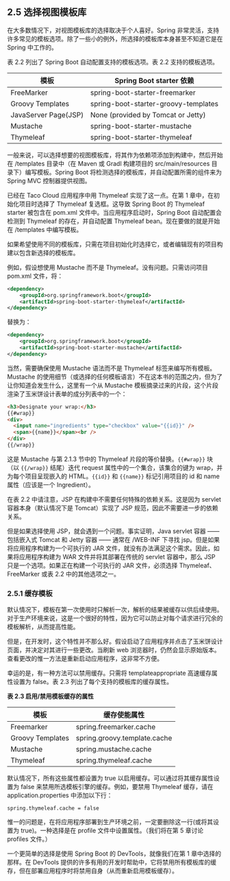 ## 2.5 选择视图模板库

在大多数情况下，对视图模板库的选择取决于个人喜好。Spring 非常灵活，支持许多常见的模板选项。除了一些小的例外，所选择的模板库本身甚至不知道它是在 Spring 中工作的。

表 2.2 列出了 Spring Boot 自动配置支持的模板选项。表 2.2 支持的模板选项。

| 模板                 | Spring Boot starter 依赖             |
| -------------------- | ------------------------------------ |
| FreeMarker           | spring-boot-starter-freemarker       |
| Groovy Templates     | spring-boot-starter-groovy-templates |
| JavaServer Page(JSP) | None (provided by Tomcat or Jetty)   |
| Mustache             | spring-boot-starter-mustache         |
| Thymeleaf            | spring-boot-starter-thymeleaf        |

一般来说，可以选择想要的视图模板库，将其作为依赖项添加到构建中，然后开始在 /templates 目录中（在 Maven 或 Gradl 构建项目的 src/main/resources 目录下）编写模板。Spring Boot 将检测选择的模板库，并自动配置所需的组件来为 Spring MVC 控制器提供视图。

已经在 Taco Cloud 应用程序中用 Thymeleaf 实现了这一点。在第 1 章中，在初始化项目时选择了 Thymeleaf 复选框。这导致 Spring Boot 的 Thymeleaf starter 被包含在 pom.xml 文件中。当应用程序启动时，Spring Boot 自动配置会检测到 Thymeleaf 的存在，并自动配置 Thymeleaf bean。现在要做的就是开始在 /templates 中编写模板。

如果希望使用不同的模板库，只需在项目初始化时选择它，或者编辑现有的项目构建以包含新选择的模板库。

例如，假设想使用 Mustache 而不是 Thymeleaf。没有问题。只需访问项目 pom.xml 文件，将：

```xml
<dependency>
    <groupId>org.springframework.boot</groupId>
    <artifactId>spring-boot-starter-thymeleaf</artifactId>
</dependency>
```

替换为：

```xml
<dependency>
    <groupId>org.springframework.boot</groupId>
    <artifactId>spring-boot-starter-mustache</artifactId>
</dependency>
```

当然，需要确保使用 Mustache 语法而不是 Thymeleaf 标签来编写所有模板。Mustache 的使用细节（或选择的任何模板语言）不在这本书的范围之内，但为了让你知道会发生什么，这里有一个从 Mustache 模板摘录过来的片段，这个片段渲染了玉米饼设计表单的成分列表中的一个：

```html
<h3>Designate your wrap:</h3>
{{#wrap}}
<div>
  <input name="ingredients" type="checkbox" value="{{id}}" />
  <span>{{name}}</span><br />
</div>
{{/wrap}}
```

这是 Mustache 与第 2.1.3 节中的 Thymeleaf 片段的等价替换。`{{#wrap}}` 块（以 `{{/wrap}}` 结尾）迭代 request 属性中的一个集合，该集合的键为 wrap，并为每个项目呈现嵌入的 HTML。`{{id}}` 和 `{{name}}` 标记引用项目的 id 和 name 属性（应该是一个 Ingredient）。

在表 2.2 中请注意，JSP 在构建中不需要任何特殊的依赖关系。这是因为 servlet 容器本身（默认情况下是 Tomcat）实现了 JSP 规范，因此不需要进一步的依赖关系。

但是如果选择使用 JSP，就会遇到一个问题。事实证明，Java servlet 容器 —— 包括嵌入式 Tomcat 和 Jetty 容器 —— 通常在 /WEB-INF 下寻找 jsp。但是如果将应用程序构建为一个可执行的 JAR 文件，就没有办法满足这个需求。因此，如果将应用程序构建为 WAR 文件并将其部署在传统的 servlet 容器中，那么 JSP 只是一个选项。如果正在构建一个可执行的 JAR 文件，必须选择 Thymeleaf、FreeMarker 或表 2.2 中的其他选项之一。

### 2.5.1 缓存模板

默认情况下，模板在第一次使用时只解析一次，解析的结果被缓存以供后续使用。对于生产环境来说，这是一个很好的特性，因为它可以防止对每个请求进行冗余的模板解析，从而提高性能。

但是，在开发时，这个特性并不那么好。假设启动了应用程序并点击了玉米饼设计页面，并决定对其进行一些更改。当刷新 web 浏览器时，仍然会显示原始版本。查看更改的惟一方法是重新启动应用程序，这非常不方便。

幸运的是，有一种方法可以禁用缓存。只需将 templateappropriate 高速缓存属性设置为 false。表 2.3 列出了每个支持的模板库的缓存属性。

**表 2.3 启用/禁用模板缓存的属性**

| 模板             | 缓存使能属性                 |
| ---------------- | ---------------------------- |
| Freemarker       | spring.freemarker.cache      |
| Groovy Templates | spring.groovy.template.cache |
| Mustache         | spring.mustache.cache        |
| Thymeleaf        | spring.thymeleaf.cache       |

默认情况下，所有这些属性都设置为 true 以启用缓存。可以通过将其缓存属性设置为 false 来禁用所选模板引擎的缓存。例如，要禁用 Thymeleaf 缓存，请在 application.properties 中添加以下行：

```properties
spring.thymeleaf.cache = false
```

惟一的问题是，在将应用程序部署到生产环境之前，一定要删除这一行(或将其设置为 true)。一种选择是在 profile 文件中设置属性。（我们将在第 5 章讨论 profiles 文件。）

一个更简单的选择是使用 Spring Boot 的 DevTools，就像我们在第 1 章中选择的那样。在 DevTools 提供的许多有用的开发时帮助中，它将禁用所有模板库的缓存，但在部署应用程序时将禁用自身（从而重新启用模板缓存）。

